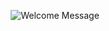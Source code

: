 <p align="center">
		<img alt="Welcome Message" src="https://readme-typing-svg.herokuapp.com?size=30&background=45E5FF00&center=true&vCenter=true&lines=Hi+there!+I'm+Sedki+%F0%9F%91%8B%F0%9F%8F%BC">
</p>

<!--
**sedkiTN/sedkiTN** is a ✨ _special_ ✨ repository because its `README.md` (this file) appears on your GitHub profile.

Here are some ideas to get you started:

- 🔭 I’m currently working on ...
- 🌱 I’m currently learning ...
- 👯 I’m looking to collaborate on ...
- 🤔 I’m looking for help with ...
- 💬 Ask me about ...
- 📫 How to reach me: ...
- 😄 Pronouns: ...
- ⚡ Fun fact: ...
-->
